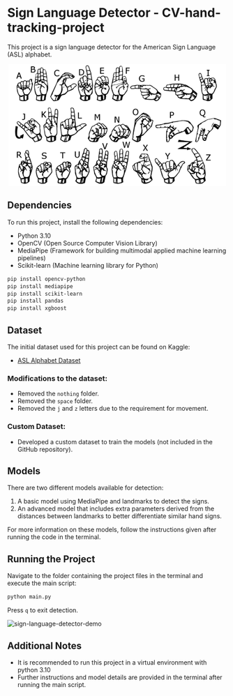 
# Sign Language Detector - CV-hand-tracking-project 

This project is a sign language detector for the American Sign Language (ASL) alphabet.

<p align="center">
  <img src="american_sign_language.PNG" alt="ASL Alphabet" width="500"/>
</p>

## Dependencies

To run this project, install the following dependencies:

- Python 3.10
- OpenCV (Open Source Computer Vision Library)
- MediaPipe (Framework for building multimodal applied machine learning pipelines)
- Scikit-learn (Machine learning library for Python)

```bash
pip install opencv-python
pip install mediapipe
pip install scikit-learn
pip install pandas
pip install xgboost
```

## Dataset

The initial dataset used for this project can be found on Kaggle:

- [ASL Alphabet Dataset](https://www.kaggle.com/datasets/grassknoted/asl-alphabet)

### Modifications to the dataset:

- Removed the `nothing` folder.
- Removed the `space` folder.
- Removed the `j` and `z` letters due to the requirement for movement.

### Custom Dataset:

- Developed a custom dataset to train the models (not included in the GitHub repository).

## Models

There are two different models available for detection:

1. A basic model using MediaPipe and landmarks to detect the signs.
2. An advanced model that includes extra parameters derived from the distances between landmarks to better differentiate similar hand signs.

For more information on these models, follow the instructions given after running the code in the terminal.

## Running the Project

Navigate to the folder containing the project files in the terminal and execute the main script:

```bash
python main.py
```

Press `q` to exit detection.

![sign-language-detector-demo](sign-language-detector.gif)


## Additional Notes

- It is recommended to run this project in a virtual environment with python 3.10
- Further instructions and model details are provided in the terminal after running the main script.
